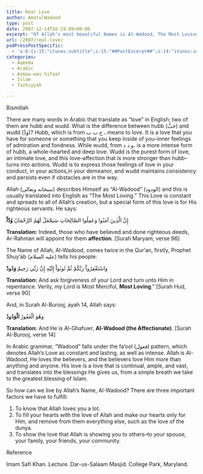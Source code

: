 ```yaml
---
title: Real Love
author: AmatulWadood
type: post
date: 2007-12-14T16:19:09+00:00
excerpt: "Of Allah's most beautiful Names is Al-Wadood, The Most Loving. Al-Wadood is from the Arabic root word, wudd, and it is a stronger love than hubb. Wudd is the purest form of love and is free from any malice, and this love translates into actions. Allah's Love goes further than this because His Love is more lasting and intense. And due to His Love for us, He blesses us so much so that His blessings cannot be enumerated. "
url: /2007/real-love/
podPressPostSpecific:
  - 'a:6:{s:15:"itunes:subtitle";s:15:"##PostExcerpt##";s:14:"itunes:summary";s:15:"##PostExcerpt##";s:15:"itunes:keywords";s:17:"##WordPressCats##";s:13:"itunes:author";s:10:"##Global##";s:15:"itunes:explicit";s:2:"No";s:12:"itunes:block";s:2:"No";}'
categories:
  - Aqeeda
  - Arabic
  - Asmaa-was-Sifaat
  - Islam
  - Tazkiyyah

---
```

Bismillah

There are many words in Arabic that translate as &#8220;love&#8221; in English; two of them are hubb and wudd. What is the difference between hubb (حَبَّ) and wudd (وَدَّ)? Hubb, which is from ح ب ب ، means to love. It is a love that you have for someone or something that you keep inside of you&#8211;inner feelings of admiration and fondness. While wudd, from و د د، is a more intense form of hubb, a whole-hearted and deep love. Wudd is the purest form of love, an intimate love, and this love&#8211;affection that is more stronger than hubb&#8211;turns into actions. Wudd is to express those feelings of love in your conduct, in your actions,in your demeanor, and wudd maintains consistency and persists even if obstacles are in the way.

Allah (سبحانه وتعالى) describes Himself as &#8220;Al-Wadood&#8221; (الودود) and this is usually translated into English as &#8220;The Most Loving.&#8221; This Love is constant and spreads to all of Allah&#8217;s creation, but a special form of this love is for His righteous servants. He says:

<div class="quran">
  إِنَّ الَّذِينَ آمَنُوا وَعَمِلُوا الصَّالِحَاتِ سَيَجْعَلُ لَهُمُ الرَّحْمَانُ <strong>وُدّاً</strong>
</div>

**Translation:** Indeed, those who have believed and done righteous deeds, Ar-Rahman will appoint for them **affection**. [Surah Maryam, verse 96]

The Name of Allah, Al-Wadood, comes twice in the Qur&#8217;an, firstly, Prophet Shuy&#8217;ab (عليه السلام) tells his people:

<div class="quran">
  وَاسْتَغْفِرُواْ رَبَّكُمْ ثُمَّ تُوبُواْ إِلَيْهِ إِنَّ رَبِّي رَحِيمٌ<strong> وَدُودٌ</strong>
</div>

**Translation:** And ask forgiveness of your Lord and turn unto Him in repentance. Verily, my Lord is Most Merciful, **Most Loving**.&#8221; [Surah Hud, verse 90]

And, in Surah Al-Burooj, ayah 14, Allah says:

<div class="quran">
  وَهُوَ الْغَفُورُ<strong> الْوَدُودُ</strong>
</div>

**Translation:** And He is Al-Ghafuwr, **Al-Wadood (the Affectionate)**. [Surah Al-Burooj, verse 14]

In Arabic grammar, &#8220;Wadood&#8221; falls under the fa&#8217;ool (فعول) pattern, which denotes Allah&#8217;s Love as constant and lasting, as well as intense. Allah is Al-Wadood, He loves the believers, and the believers love Him more than anything and anyone. His love is a love that is continual, ample, and vast, and translates into the blessings He gives us, from a simple breath we take to the greatest blessing of Islam.

So how can we live by Allah&#8217;s Name, Al-Wadood? There are three important factors we have to fulfill:

  1. To know that Allah loves you a lot.
  2. To fill your hearts with the love of Allah and make our hearts only for Him, and remove from them everything else, such as the love of the dunya.
  3. To show the love that Allah is showing you to others&#8211;to your spouse, your family, your friends, your community.

<div id="referencesTitle">
  Reference
</div>

<p class="reference">
  Imam Safi Khan. Lecture. Dar-us-Salaam Masjid. College Park, Maryland.
</p>